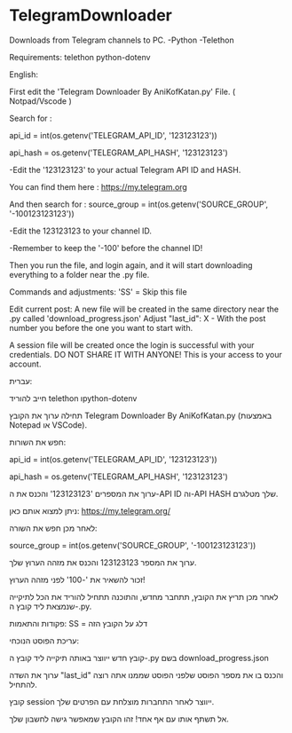 # TelegramDownloader
Downloads from Telegram channels to PC. -Python -Telethon


Requirements:
telethon
python-dotenv




English:

First edit the 'Telegram Downloader By AniKofKatan.py' File. ( Notpad/Vscode )

Search for :

api_id = int(os.getenv('TELEGRAM_API_ID', '123123123'))

api_hash = os.getenv('TELEGRAM_API_HASH', '123123123')

-Edit the '123123123' to your actual Telegram API ID and HASH.

You can find them here : https://my.telegram.org

And then search for :
source_group = int(os.getenv('SOURCE_GROUP', '-100123123123'))

-Edit the 123123123 to your channel ID.

-Remember to keep the '-100' before the channel ID!

Then you run the file, and login again, and it will start downloading everything to a folder near the .py file.

Commands and adjustments:
'SS' = Skip this file

Edit current post:
A new file will be created in the same directory near the .py called 'download_progress.json'
Adjust "last_id": X - With the post number you before the one you want to start with.


A session file will be created once the login is successful with your credentials. DO NOT SHARE IT WITH ANYONE! This is your access to your account.


עברית:

חייב להוריד telethon וpython-dotenv


תחילה ערוך את הקובץ Telegram Downloader By AniKofKatan.py (באמצעות Notepad או VSCode).

חפש את השורות:

api_id = int(os.getenv('TELEGRAM_API_ID', '123123123'))

api_hash = os.getenv('TELEGRAM_API_HASH', '123123123')


ערוך את המספרים '123123123' והכנס את ה-API ID וה-API HASH שלך מטלגרם.

ניתן למצוא אותם כאן: https://my.telegram.org/

לאחר מכן חפש את השורה:

source_group = int(os.getenv('SOURCE_GROUP', '-100123123123'))


ערוך את המספר 123123123 והכנס את מזהה הערוץ שלך.

זכור להשאיר את '-100' לפני מזהה הערוץ!

לאחר מכן תריץ את הקובץ, תתחבר מחדש, והתוכנה תתחיל להוריד את הכל לתיקייה שנמצאת ליד קובץ ה-.py.

פקודות והתאמות:
SS = דלג על הקובץ הזה

עריכת הפוסט הנוכחי:

קובץ חדש ייווצר באותה תיקייה ליד קובץ ה-.py בשם download_progress.json

ערוך את השדה "last_id" והכנס בו את מספר הפוסט שלפני הפוסט שממנו אתה רוצה להתחיל.

קובץ session ייווצר לאחר התחברות מוצלחת עם הפרטים שלך.

אל תשתף אותו עם אף אחד! זהו הקובץ שמאפשר גישה לחשבון שלך.





